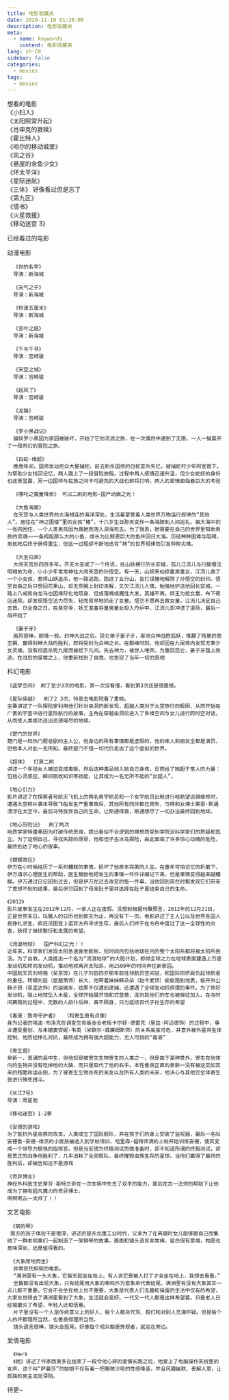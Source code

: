 ```yaml
---
title: 电影收藏夹
date: 2020-11-10 01:26:00
description: 电影收藏夹
meta:
  - name: keywords
    content: 电影收藏夹
lang: zh-CN
sidebar: false
categories:
  - movies
tags:
  - movies
---
```


<!-- more -->

想看的电影  
《小妇人》  
《太阳照常升起》  
《肖申克的救赎》  
《霍比特人》  
《哈尔的移动城堡》  
《风之谷》  
《悬崖的金鱼少女》  
《环太平洋》  
《星际迷航》  
《三体》 好像看过但是忘了  
《第九区》  
《情书》  
《火星救援》  
《移动迷宫 3》

已经看过的电影

动漫电影

      《你的名字》
      导演：新海城

      《天气之子》
      导演：新海城

      《秒速五厘米》
      导演：新海城

      《言叶之庭》
      导演：新海城

      《千与千寻》
      导演：宫崎骏

      《天空之城》
      导演：宫崎骏

      《起风了》
      导演：宫崎骏

      《龙猫》
      导演：宫崎骏

      《罗小黑战记》
      猫妖罗小黑因为家园被破坏，开始了它的流浪之旅，在一次偶然中遇到了无限，一人一猫展开了一段奇幻的冒险之旅。

      《白蛇·缘起》
      晚唐年间，国师发动民众大量捕蛇。前去刺杀国师的白蛇意外失忆，被捕蛇村少年阿宣救下。为帮助少女找回记忆，两人踏上了一段冒险旅程。过程中两人感情迅速升温，但少女蛇妖的身份也逐渐显露，另一边国师与蛇族之间不可避免的大战也即将打响，两人的爱情面临着巨大的考验

      《哪吒之魔童降世》 可以二刷的电影~国产动画之光！

      《大鱼海棠》
      在天空与人类世界的大海相连的海洋深处，生活着掌管着人类世界万物运行规律的“其他人”。居住在“神之围楼”里的女孩“椿”，十六岁生日那天变作一条海豚到人间巡礼，被大海中的一张网困住，一个人类男孩因为救她而落入深海死去。为了报恩，她需要在自己的世界里帮助男孩的灵魂——一条拇指那么大的小鱼，成长为比鲸更巨大的鱼并回归大海。历经种种困难与阻碍，男孩死后终于获得重生，但这一过程却不断地违背“神”的世界规律而引发种种灾难。

      《大圣归来》
      大闹天宫后四百多年，齐天大圣成了一个传说，在山妖横行的长安城，孤儿江流儿与行脚僧法明相依为命，小小少年常常神往大闹天宫的孙悟空。有一天，山妖来劫掠童男童女，江流儿救了一个小女孩，惹得山妖追杀，他一路逃跑，跑进了五行山，盲打误撞地解除了孙悟空的封印。悟空自由之后只想回花果山，却无奈腕上封印未解，又欠江流儿人情，勉强地护送他回长安城。一路上八戒和白龙马也因缘际化地现身，但或落魄或魔性大发，英雄不再。妖王为抢女童，布下夜店迷局，却发现悟空法力尽失，轻而易举地抓走了女童。悟空不愿再去救女童，江流儿决定自己去救。日全食之日，在悬空寺，妖王准备将童男童女投入丹炉中，江流儿却冲进了道场，最后一战开始了

      《姜子牙》
      画风很棒，剧情一般。封神大战之后。昆仑弟子姜子牙，率领众神战胜狐妖，推翻了残暴的商王朝，赢得封神大战的胜利，即将受封为众神之长。在巅峰时刻，他却因在九尾体内发现无辜少女灵魂，没有彻底杀死九尾而被贬下凡间。失去神力，被世人唾弃。为重回昆仑，姜子牙踏上旅途。在战后的废墟之上，他重新找到了自我，也发现了当年一切的真相

科幻电影

    《盗梦空间》 刷了至少3次的电影，第一次没看懂，看到第3次还是很震撼。

    《星际穿越》  刷了2 3次，特意去电影院看了重映。
    主要讲述了一队探险家利用他们针对虫洞的新发现，超越人类对于太空旅行的极限，从而开始在广袤的宇宙中进行星际航行的故事。主角在穿越虫洞后进入了多维空间与女儿进行跨时空对话，从而使人类成功逃出资源竭尽的地球。

    《楚门的世界》
    楚门是一档热门肥皂剧的主人公，他身边的所有事情都是虚假的，他的亲人和朋友全都是演员，但他本人对此一无所知。最终楚门不惜一切代价走出了这个虚拟的世界。

    《超体》  打算二刷
    讲述一个年轻女人被迫变成毒贩，然后这种毒品倾入她自己身体，反而给了她超于常人的力量：包括心灵感应、瞬间吸收知识等技能，让其成为一名无所不能的“女超人”。

    《地心引力》
    影片讲述了在探索者号航天飞机上的两名男宇航员和一个女宇航员出舱进行哈勃望远镜维修时，遭遇太空碎片袭击导致飞船发生严重事故后，其他所有同伴都已丧失，马特和女博士莱恩·斯通漂浮在太空中，最后马特放弃自己的生命，让斯通得救，斯通想尽了一切办法最终回到地球。

    《地心历险记》  刷了两次
    地质学家特雷弗因为打破传统思维，提出看似不合逻辑的猜想而受到学院派科学家们的质疑和孤立。为了证明自己、寻找失踪的哥哥，他和侄子去冰岛探险，由此面临了许多惊心动魄的危险，最终到达了地心的故事。

    《蝴蝶效应》
    伊万在小时候经历了一系列糟糕的事情，损坏了他原本完美的人生。在童年可怕记忆的折磨下，伊万请求心理医生的帮助，医生鼓励他把发生的事情一件件详细记下来，但是事情变得越来越糟糕。伊万通过日记回到过去，但是伊万在过去改变的每一件事，当他回到现在时都发现它们带来了意想不到的结果，最后伊万回到了母亲肚子里并选择在肚子里结束自己的生命。

    《2012》
    影片故事发生在2012年12月，一家人正在度假。没想到根据玛雅预言，2012年的12月21日，正是世界末日，玛雅人的日历也到那天为止，再没有下一页。电影讲述了主人公以及世界各国人民挣扎求生，疯狂试图登上诺亚方舟寻求生存，最后人们终于在方舟中度过了这一全球性的灾害，获得了继续繁衍和发展的希望。

    《流浪地球》  国产科幻之光！！
    近年来，科学家们发现太阳急速衰老膨胀，短时间内包括地球在内的整个太阳系都将被太阳所吞没。为了自救，人类提出一个名为“流浪地球”的大胆计划，即倾全球之力在地球表面建造上万座发动机和转向发动机，推动地球离开太阳系，用2500年的时间奔往新家园。
    中国航天员刘培强（吴京饰）在儿子刘启四岁那年前往领航员空间站，和国际同侪肩负起领航者的重任。转眼刘启（屈楚萧饰）长大，他带着妹妹韩朵朵（赵今麦饰）偷偷跑到地表，偷开外公韩子昂（吴孟达饰）的运输车，结果不仅遭到逮捕，还遭遇了全球发动机停摆的事件。为了修好发动机，阻止地球坠入木星，全球开始展开饱和式营救，连刘启他们的车也被强征加入。在与时间赛跑的过程中，无数的人前仆后继，奋不顾身，只为延续百代子孙生存的希望

    《毒液：致命守护者》  （和寄生兽有点像）
    身为记者的埃迪·布洛克在调查生命基金会老板卡尔顿·德雷克（里兹·阿迈德饰）的过程中，事业遭受重创，与未婚妻安妮·韦英（米歇尔·威廉姆斯饰）的关系岌岌可危，并意外被外星共生体控制，他历经挣扎对抗，最终成为拥有强大超能力，无人可挡的“毒液”

    《寄生兽》
    泉新一，普通的高中生，但他却是被寄生生物寄生的人类之一，但是由于某种意外，寄生在他体内的生物并没有吃掉他的大脑，而只是取代了他的右手。本性善良正直的泉新一没有被这突如其来的残酷命运击倒，为了被寄生生物杀死的亲友以及所有人类的未来，他决心与其他完全体寄生兽进行殊死搏斗。

    《长江7号》
    导演：周星驰

    《移动迷宫》1-2季

    《安德的游戏》
    为了抵抗外星虫族的攻击，人类成立了国际舰队，并在孩子们的身上安装了监视器，最后一名叫安德鲁·安德·维京的小男孩被选入到学校培训，哈里森·福特饰演的上校开始训练安德，使其变成一个领导力极强的指挥官。但是当安德为终极测试而做准备时，却不知道所谓的终极测试，却是真正的战争他胜利了，几乎消耗了全部舰队，最终摧毁虫族生存的星球。当他们赢得了最终的胜利后，却被告知这不是游戏

    《奇异博士》
    神经外科医生史蒂芬·斯特兰奇在一次车祸中失去了双手的能力，最后在古一法师的帮助下让他成为了拥有超凡魔力的奇异博士。
    啊啊啊古一太帅了！！

文艺电影

     《钢的琴》
     南方的孩子体验不是很深，讲述的是东北重工业时代，父亲为了在离婚时女儿能够跟自己而集结了一群老同事们一起制造了一架钢琴的故事。画面和镜头语言非常棒，留白很有意境，构图也意味深长，还是值得看的。

     《大象席地而坐》
      非常悲伤抑郁的电影。
      “满洲里有一头大象，它每天就坐在地上。有人说它是被人打了才会坐在地上，我想去看看。”
      全篇都没有出现大象，只有结尾用大象的嘶鸣作为意象来代表结尾。满洲里有没有大象其实一点儿都不重要，它会不会坐在地上也不重要，大象是代表人们无趣和操蛋的生活中仅有的希望，大家总觉得去了满洲里看到了大象，生活就会变好。一代又一代人都是这样希望着。只是老人已经被磨灭了希望，年轻人还相信着。
      片子里没有一个人是传统意义上的好人，每个人都会咒骂、殴打和对别人充满怀疑。但是每个人的坏都理所当然，也善良得理所当然。
      镜头语言很棒，镜头会摇晃，好像每个观众都是旁观者，就站在旁边。

爱情电影

      《Her》
      《她》讲述了作家西奥多在结束了一段令他心碎的爱情长跑之后，他爱上了电脑操作系统里的女声，这个叫“萨曼莎”的姑娘不仅有着一把略微沙哑的性感嗓音，并且风趣幽默、善解人意，让孤独的男主泥足深陷。

待更~
